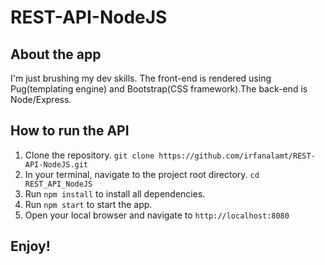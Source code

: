 # REST-API-NodeJS

## About the app

I'm just brushing my dev skills. The front-end is rendered using Pug(templating engine) and Bootstrap(CSS framework).The back-end is Node/Express.

## How to run the API

1. Clone the repository.
   `git clone https://github.com/irfanalamt/REST-API-NodeJS.git`
2. In your terminal, navigate to the project root directory.
   `cd REST_API_NodeJS `
3. Run `npm install` to install all dependencies.
4. Run `npm start` to start the app.
5. Open your local browser and navigate to `http://localhost:8080`

## Enjoy!

